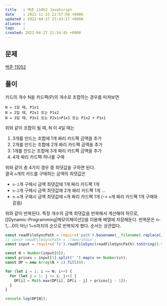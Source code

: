 ```yaml
---
title   : 백준 11052 JavaScript
date    : 2021-11-23 22:57:50 +0900
updated : 2022-04-27 23:43:17 +0900
aliases : 
tags    :
created: 2022-04-27 21:54:45 +0900
---
```

## 문제
[백준 11052](https://www.acmicpc.net/problem/11052)

## 풀이
카드의 개수 N을 카드팩(P)의 개수로 조합하는 경우를 따져보면
```
N = 1일 때, P1x1 
N = 2일 때, P2x1 또는 P1x2 
N = 3일 때, P3x1 또는 P2x1+P1x1 또는 P1x2 + P1x1
```
위와 같이 조합이 될 때, N 이 4일 때는 
1.  3개를 만드는 조합에 1개 짜리 카드팩 금액을 추가
2. 2개를 만드는 조합에 2개 짜리 카드팩 금액을 추가
3. 1개를 만드는 조합에 3개 짜리 카드팩 금액을 추가
4. 4개 짜리 카드팩 하나를 구매

위와 같이 총 4가지 경우 중 최댓값을 구하면 된다.   
결국 `n`개의 카드를 구매하는 금액의 최댓값은 
- `n-1`개 구매시 금액 최댓값에 1개 짜리 카드팩 1개
- `n-2`개 구매시 금액 최댓값에 2개 짜리 카드팩 1개
...
- `n-n`개 구매시 금액 최댓값에 `n`개 짜리 카드팩 1개 (-> `n`개 짜리 카드팩 1개 구매와 같음)

위와 같이 반복된다. 특정 개수의 금액 최댓값을 반복해서 계산해야 하므로, [[Dynamic-Programming|메모이제이션]]을 이용해 배열에 저장해둔다. 
반복문은 n-1,...0이 아닌 1~n까지의 순으로 반복되게 했다. 순서는 상관없다. 
```javascript
const readFileSyncPath = require('path').basename(__filename).replace(/js$/, 'txt');
// const readFileSyncPath = '/dev/stdin';
const input = require('fs').readFileSync(readFileSyncPath).toString().trim().split("\n");

const N = Number(input[0]);
const prices = input[1].split(" ").map(v => Number(v));
const DP = new Array(N + 1).fill(0);

for (let i = 1; i <= N; i++) {
  for (let j = 1; j <= i; j++) {
    DP[i] = Math.max(DP[i], DP[i - j] + prices[j - 1]);
  }
}

console.log(DP[N]);
```
